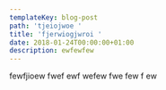 ```yaml
---
templateKey: blog-post
path: 'tjeiojwoe '
title: 'fjerwiogjwroi '
date: 2018-01-24T00:00:00+01:00
description: ewfewfew
---
```

fewfjioew fwef
ewf
wefew
fwe
few
f
ew
